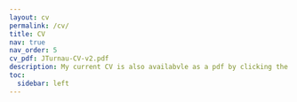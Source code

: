 ```yaml
---
layout: cv
permalink: /cv/
title: CV
nav: true
nav_order: 5
cv_pdf: JTurnau-CV-v2.pdf
description: My current CV is also availabvle as a pdf by clicking the button above.
toc:
  sidebar: left
---
```

